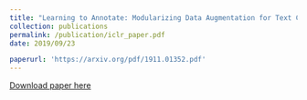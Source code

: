 ```yaml
---
title: "Learning to Annotate: Modularizing Data Augmentation for Text Classifiers with Natural Language Explanations"
collection: publications
permalink: /publication/iclr_paper.pdf
date: 2019/09/23

paperurl: 'https://arxiv.org/pdf/1911.01352.pdf'
---
```


[Download paper here](https://arxiv.org/pdf/1911.01352.pdf)
